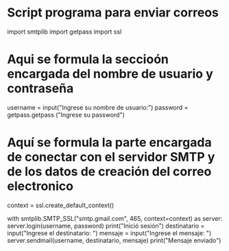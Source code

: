 # Script programa para enviar correos

import smtplib
import getpass
import ssl

# Aqui se formula la seccioón encargada del nombre de usuario y contraseña
username = input("Ingrese su nombre de usuario:")
password = getpass.getpass ("Ingrese su password")

# Aquí se formula la parte encargada de conectar con el servidor SMTP y de los datos de creación del correo electronico
context = ssl.create_default_context()


with smtplib.SMTP_SSL("smtp.gmail.com", 465, context=context) as server:
     server.login(username, password)
     print("Inició sesión")
     destinatario = input("Ingrese el destinatario: ")
     mensaje = input("Ingrese el mensaje: ")
     server.sendmail(username, destinatario, mensaje)
     print("Mensaje enviado")
